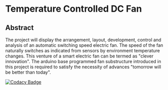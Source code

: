 # Temperature Controlled DC Fan

 ## Abstract
 
 The project will display the arrangement, layout, development, control and analysis of an automatic switching speed electric fan. The speed of the fan 
 naturally switches as indicated from sensors by environment temperature changes. This venture of a smart electric fan
 can be termed as "clever innovation". The arduino base programmed fan substructure introduced in this
 project is required to satisfy the necessity of advances "tomorrow will be better than today".
 
[![Codacy Badge](https://app.codacy.com/project/badge/Grade/91f2272bec3448beaa81e1604a7dd779)](https://www.codacy.com/gh/abhishek25kumar/M2-EmbSys/dashboard?utm_source=github.com&amp;utm_medium=referral&amp;utm_content=abhishek25kumar/M2-EmbSys&amp;utm_campaign=Badge_Grade)
